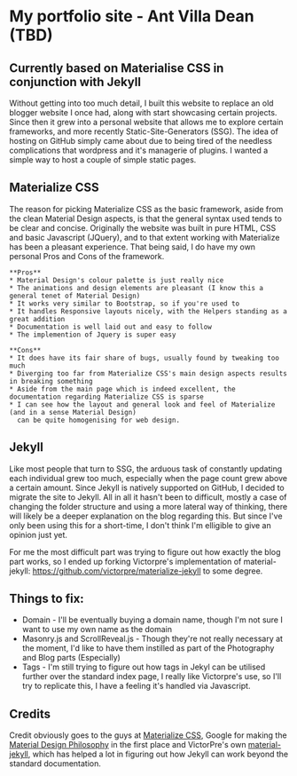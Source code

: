 My portfolio site - Ant Villa Dean (TBD)
===
Currently based on Materialise CSS in conjunction with Jekyll
---
Without getting into too much detail, I built this website to replace an old blogger website I once had, along with start showcasing certain projects. Since then it grew into a personal website that allows me to explore certain frameworks, and more recently Static-Site-Generators (SSG). The idea of hosting on GitHub simply came about due to being tired of the needless complications that wordpress and it's managerie of plugins. I wanted a simple way to host a couple of simple static pages.

Materialize CSS
---
The reason for picking Materialize CSS as the basic framework, aside from the clean Material Design aspects, is that the general syntax used tends to be clear and concise. Originally the website was built in pure HTML, CSS and basic Javascript (JQuery), and to that extent working with Materialize has been a pleasant experience. 
That being said, I do have my own personal Pros and Cons of the framework.

	**Pros**
	* Material Design's colour palette is just really nice
	* The animations and design elements are pleasant (I know this a general tenet of Material Design)
	* It works very similar to Bootstrap, so if you're used to 
	* It handles Responsive layouts nicely, with the Helpers standing as a great addition 
	* Documentation is well laid out and easy to follow
	* The implemention of Jquery is super easy

	**Cons**
	* It does have its fair share of bugs, usually found by tweaking too much
	* Diverging too far from Materialize CSS's main design aspects results in breaking something
	* Aside from the main page which is indeed excellent, the documentation regarding Materialize CSS is sparse
	* I can see how the layout and general look and feel of Materialize (and in a sense Material Design) 
	  can be quite homogenising for web design.

Jekyll
---
Like most people that turn to SSG, the arduous task of constantly updating each individual grew too much, especially when the page count grew above a certain amount. Since Jekyll is natively supported on GitHub, I decided to migrate the site to Jekyll. All in all it hasn't been to difficult, mostly a case of changing the folder structure and using a more lateral way of thinking, there will likely be a deeper explanation on the blog regarding this. But since I've only been using this for a short-time, I don't think I'm elligible to give an opinion just yet.

For me the most difficult part was trying to figure out how exactly the blog part works, so I ended up forking Victorpre's implementation of material-jekyll: <https://github.com/victorpre/materialize-jekyll> to some degree.


Things to fix:
---

* Domain - I'll be eventually buying a domain name, though I'm not sure I want to use my own name as the domain
* Masonry.js and ScrollReveal.js - Though they're not really necessary at the moment, I'd like to have them instilled as part of the Photography and Blog parts (Especially)
* Tags - I'm still trying to figure out how tags in Jekyl can be utilised further over the standard index page, I really like Victorpre's use, so I'll try to replicate this, I have a feeling it's handled via Javascript.

Credits
---
Credit obviously goes to the guys at [Materialize CSS](https://github.com/Dogfalo/materialize), Google for making the [Material Design Philosophy](https://material.io/design/#introduction-goals) in the first place and VictorPre's own [material-jekyll](https://github.com/victorpre/materialize-jekyll), which has helped a lot in figuring out how Jekyll can work beyond the standard documentation.
